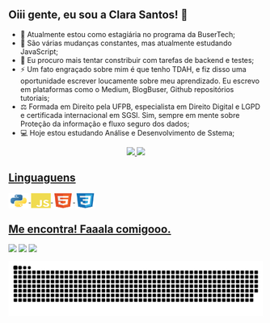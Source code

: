 ## Oiii gente, eu sou a Clara Santos! 👋

- 🔭 Atualmente estou como estagiária no programa da BuserTech;
- 🌱 São várias mudanças constantes, mas atualmente estudando JavaScript;
- 🤔 Eu procuro mais tentar constribuir com tarefas de backend e testes;
- ⚡ Um fato engraçado sobre mim é que tenho TDAH, e fiz disso uma oportunidade escrever loucamente sobre meu aprendizado. Eu escrevo em plataformas como o Medium, BlogBuser, Github repositórios tutoriais;
- ⚖️ Formada em Direito pela UFPB, especialista em Direito Digital e LGPD e certificada internacional em SGSI. Sim, sempre em mente sobre Proteção da informação e fluxo seguro dos dados;
- 💻 Hoje estou estudando Análise e Desenvolvimento de Sstema;

<div align="center">
  <a href="https://github.com/clarasantosmf">
  <img height="180em" src="https://github-readme-stats.vercel.app/api?username=clarasantosmf&show_icons=true&theme=dracula&include_all_commits=true&count_private=true"/>
  <img height="180em" src="https://github-readme-stats.vercel.app/api/top-langs/?username=clarasantos&layout=compact&langs_count=7&theme=dracula"/>
</div>

## Linguaguens
<div style="display: inline_block">
<img align="center" alt="Python" height="30" width="40" src="https://raw.githubusercontent.com/devicons/devicon/master/icons/python/python-original.svg">
  <img align="center" alt="Js" height="30" width="40" src="https://raw.githubusercontent.com/devicons/devicon/master/icons/javascript/javascript-plain.svg">
  <img align="center" alt="HTML" height="30" width="40" src="https://raw.githubusercontent.com/devicons/devicon/master/icons/html5/html5-original.svg">
  <img align="center" alt="CSS" height="30" width="40" src="https://raw.githubusercontent.com/devicons/devicon/master/icons/css3/css3-original.svg">
  </div>
  
  ## Me encontra! Faaala comigooo.
  
  <div> 
  <a href="https://instagram.com/clarasantosmf" target="_blank"><img src="https://img.shields.io/badge/-Instagram-%23E4405F?style=for-the-badge&logo=instagram&logoColor=white" target="_blank"></a>
  <a href = "mailto:clarasantosmf@gmail.com"><img src="https://img.shields.io/badge/-Gmail-%23333?style=for-the-badge&logo=gmail&logoColor=white" target="_blank"></a>
  <a href="https://www.linkedin.com/in/clarasantosmf" target="_blank"><img src="https://img.shields.io/badge/-LinkedIn-%230077B5?style=for-the-badge&logo=linkedin&logoColor=white" target="_blank"></a> 

  ![Snake animation](https://github.com/clarasantosmf/clarasantosmf/blob/output/github-contribution-grid-snake.svg)
 
</div>
